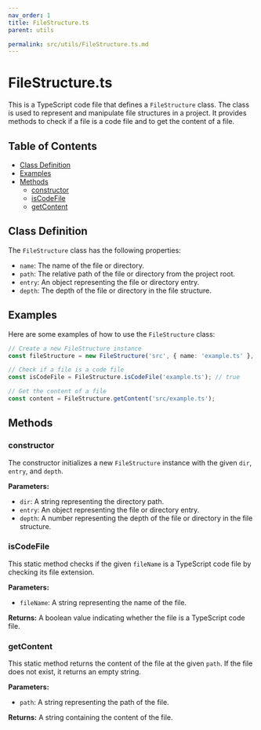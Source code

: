 ```yaml
---
nav_order: 1
title: FileStructure.ts
parent: utils

permalink: src/utils/FileStructure.ts.md
---
```


# FileStructure.ts

This is a TypeScript code file that defines a `FileStructure` class. The class is used to represent and manipulate file structures in a project. It provides methods to check if a file is a code file and to get the content of a file.

## Table of Contents

- [Class Definition](#class-definition)
- [Examples](#examples)
- [Methods](#methods)
  - [constructor](#constructor)
  - [isCodeFile](#iscodefile)
  - [getContent](#getcontent)

## Class Definition

The `FileStructure` class has the following properties:

- `name`: The name of the file or directory.
- `path`: The relative path of the file or directory from the project root.
- `entry`: An object representing the file or directory entry.
- `depth`: The depth of the file or directory in the file structure.

## Examples

Here are some examples of how to use the `FileStructure` class:

```typescript
// Create a new FileStructure instance
const fileStructure = new FileStructure('src', { name: 'example.ts' }, 1);

// Check if a file is a code file
const isCodeFile = FileStructure.isCodeFile('example.ts'); // true

// Get the content of a file
const content = FileStructure.getContent('src/example.ts');
```

## Methods

### constructor

The constructor initializes a new `FileStructure` instance with the given `dir`, `entry`, and `depth`.

**Parameters:**

- `dir`: A string representing the directory path.
- `entry`: An object representing the file or directory entry.
- `depth`: A number representing the depth of the file or directory in the file structure.

### isCodeFile

This static method checks if the given `fileName` is a TypeScript code file by checking its file extension.

**Parameters:**

- `fileName`: A string representing the name of the file.

**Returns:** A boolean value indicating whether the file is a TypeScript code file.

### getContent

This static method returns the content of the file at the given `path`. If the file does not exist, it returns an empty string.

**Parameters:**

- `path`: A string representing the path of the file.

**Returns:** A string containing the content of the file.